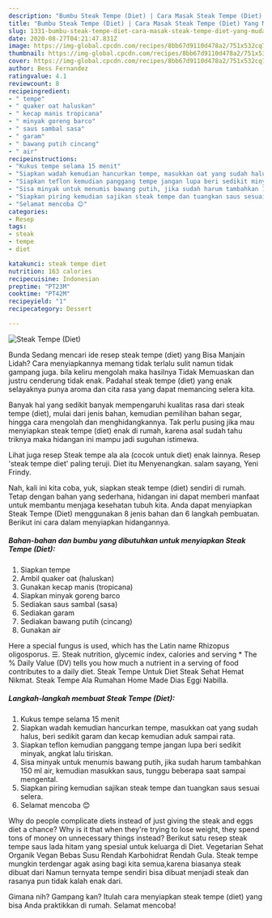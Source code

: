 ```yaml
---
description: "Bumbu Steak Tempe (Diet) | Cara Masak Steak Tempe (Diet) Yang Mudah Dan Praktis"
title: "Bumbu Steak Tempe (Diet) | Cara Masak Steak Tempe (Diet) Yang Mudah Dan Praktis"
slug: 1331-bumbu-steak-tempe-diet-cara-masak-steak-tempe-diet-yang-mudah-dan-praktis
date: 2020-08-27T04:21:47.831Z
image: https://img-global.cpcdn.com/recipes/8bb67d9110d478a2/751x532cq70/steak-tempe-diet-foto-resep-utama.jpg
thumbnail: https://img-global.cpcdn.com/recipes/8bb67d9110d478a2/751x532cq70/steak-tempe-diet-foto-resep-utama.jpg
cover: https://img-global.cpcdn.com/recipes/8bb67d9110d478a2/751x532cq70/steak-tempe-diet-foto-resep-utama.jpg
author: Bess Fernandez
ratingvalue: 4.1
reviewcount: 8
recipeingredient:
- " tempe"
- " quaker oat haluskan"
- " kecap manis tropicana"
- " minyak goreng barco"
- " saus sambal sasa"
- " garam"
- " bawang putih cincang"
- " air"
recipeinstructions:
- "Kukus tempe selama 15 menit"
- "Siapkan wadah kemudian hancurkan tempe, masukkan oat yang sudah halus, beri sedikit garam dan kecap kemudian aduk sampai rata."
- "Siapkan teflon kemudian panggang tempe jangan lupa beri sedikit minyak, angkat lalu tiriskan."
- "Sisa minyak untuk menumis bawang putih, jika sudah harum tambahkan 150 ml air, kemudian masukkan saus, tunggu beberapa saat sampai mengental."
- "Siapkan piring kemudian sajikan steak tempe dan tuangkan saus sesuai selera."
- "Selamat mencoba 😊"
categories:
- Resep
tags:
- steak
- tempe
- diet

katakunci: steak tempe diet 
nutrition: 163 calories
recipecuisine: Indonesian
preptime: "PT23M"
cooktime: "PT42M"
recipeyield: "1"
recipecategory: Dessert

---
```



![Steak Tempe (Diet)](https://img-global.cpcdn.com/recipes/8bb67d9110d478a2/751x532cq70/steak-tempe-diet-foto-resep-utama.jpg)

Bunda Sedang mencari ide resep steak tempe (diet) yang Bisa Manjain Lidah? Cara menyiapkannya memang tidak terlalu sulit namun tidak gampang juga. bila keliru mengolah maka hasilnya Tidak Memuaskan dan justru cenderung tidak enak. Padahal steak tempe (diet) yang enak selayaknya punya aroma dan cita rasa yang dapat memancing selera kita.

Banyak hal yang sedikit banyak mempengaruhi kualitas rasa dari steak tempe (diet), mulai dari jenis bahan, kemudian pemilihan bahan segar, hingga cara mengolah dan menghidangkannya. Tak perlu pusing jika mau menyiapkan steak tempe (diet) enak di rumah, karena asal sudah tahu triknya maka hidangan ini mampu jadi suguhan istimewa.

Lihat juga resep Steak tempe ala ala (cocok untuk diet) enak lainnya. Resep &#39;steak tempe diet&#39; paling teruji. Diet itu Menyenangkan. salam sayang, Yeni Frindy.


Nah, kali ini kita coba, yuk, siapkan steak tempe (diet) sendiri di rumah. Tetap dengan bahan yang sederhana, hidangan ini dapat memberi manfaat untuk membantu menjaga kesehatan tubuh kita. Anda dapat menyiapkan Steak Tempe (Diet) menggunakan 8 jenis bahan dan 6 langkah pembuatan. Berikut ini cara dalam menyiapkan hidangannya.

<!--inarticleads1-->

##### Bahan-bahan dan bumbu yang dibutuhkan untuk menyiapkan Steak Tempe (Diet):

1. Siapkan  tempe
1. Ambil  quaker oat (haluskan)
1. Gunakan  kecap manis (tropicana)
1. Siapkan  minyak goreng barco
1. Sediakan  saus sambal (sasa)
1. Sediakan  garam
1. Sediakan  bawang putih (cincang)
1. Gunakan  air


Here a special fungus is used, which has the Latin name Rhizopus oligosporus. ☰. Steak nutrition, glycemic index, calories and serving * The % Daily Value (DV) tells you how much a nutrient in a serving of food contributes to a daily diet. Steak Tempe Untuk Diet Steak Sehat Hemat Nikmat. Steak Tempe Ala Rumahan Home Made Dias Eggi Nabilla. 

<!--inarticleads2-->

##### Langkah-langkah membuat Steak Tempe (Diet):

1. Kukus tempe selama 15 menit
1. Siapkan wadah kemudian hancurkan tempe, masukkan oat yang sudah halus, beri sedikit garam dan kecap kemudian aduk sampai rata.
1. Siapkan teflon kemudian panggang tempe jangan lupa beri sedikit minyak, angkat lalu tiriskan.
1. Sisa minyak untuk menumis bawang putih, jika sudah harum tambahkan 150 ml air, kemudian masukkan saus, tunggu beberapa saat sampai mengental.
1. Siapkan piring kemudian sajikan steak tempe dan tuangkan saus sesuai selera.
1. Selamat mencoba 😊


Why do people complicate diets instead of just giving the steak and eggs diet a chance? Why is it that when they&#39;re trying to lose weight, they spend tons of money on unnecessary things instead? Berikut satu resep steak tempe saus lada hitam yang spesial untuk keluarga di Diet. Vegetarian Sehat Organik Vegan Bebas Susu Rendah Karbohidrat Rendah Gula. Steak tempe mungkin terdengar agak asing bagi kita semua,karena biasanya steak dibuat dari Namun ternyata tempe sendiri bisa dibuat menjadi steak dan rasanya pun tidak kalah enak dari. 

Gimana nih? Gampang kan? Itulah cara menyiapkan steak tempe (diet) yang bisa Anda praktikkan di rumah. Selamat mencoba!
